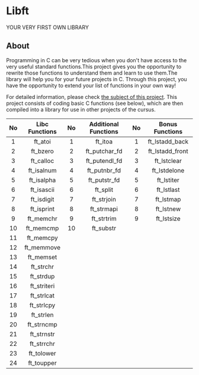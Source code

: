 # Libft

YOUR VERY FIRST OWN LIBRARY

About
------

Programming in C can be very tedious when you don't have access to the very useful standard functions.This project gives you the opportunity to rewrite those functions to understand them and learn to use them.The library will help you for your future projects in C. Through this project, you have the opportunity to extend your list of functions in your own way!

For detailed information, please check [the subject of this project][1].
This project consists of coding basic C functions (see below), which are then compiled into a library for use in other projects of the cursus.

| No| Libc Functions    | No |Additional Functions  |No| Bonus Functions |
| :--:|:-------------:   |:--:|:----------------:   |:--:| :-----:        |
| 1|   ft_atoi        | 1 |ft_itoa                  | 1 |ft_lstadd_back    |
| 2 |  ft_bzero       | 2 |ft_putchar_fd            |2 |ft_lstadd_front   |
| 3 |  ft_calloc      | 3 |ft_putendl_fd            |3 |ft_lstclear       |
| 4 |  ft_isalnum     | 4 |ft_putnbr_fd             |4 |ft_lstdelone      |
| 5|   ft_isalpha     | 5 |ft_putstr_fd             |5 |ft_lstiter        |
| 6|ft_isascii        | 6 | ft_split                |6 |ft_lstlast        |
| 7|ft_isdigit        | 7 | ft_strjoin              |7 |ft_lstmap         |
|8|ft_isprint         | 8 |  ft_strmapi             | 8 |ft_lstnew        |
|9 |ft_memchr          | 9 | ft_strtrim             | 9 |ft_lstsize       |        
|10|ft_memcmp          |10 | ft_substr              |   |                 |
|11 |   ft_memcpy      |   |                        |   |                 |
|12  |  ft_memmove       |  |       | | |
|13   | ft_memset      |  |        | |     |
|14    |ft_strchr     |  |         | |    |
|15 | ft_strdup       | |         | |     |
|16  |  ft_striteri   |        | |     |
|17 |ft_strlcat         | |                      ||        |
|18 |ft_strlcpy        |  |                      | |        |
|19|ft_strlen        | |  |           |       |
|20|ft_strncmp           |  |  |           |      |        
|21|ft_strnstr        | |  |           |                |
|22 | ft_strrchr         |  |             | |    |
|23 | ft_tolower        |  |       | |  |
|24 |  ft_toupper     |  |        | |      |

[1]: https://github.com/BurcuBulakBozkurt/libft_42/blob/main/Libft_subject.pdf
